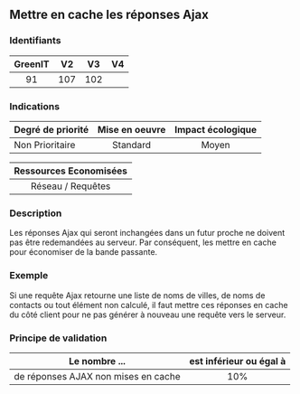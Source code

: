 ## Mettre en cache les réponses Ajax

### Identifiants

| GreenIT |  V2  |  V3  |  V4  |
|:-------:|:----:|:----:|:----:|
|   91   | 107  | 102  |      |

### Indications

| Degré de priorité |      Mise en oeuvre       |  Impact écologique    | 
|-------------------|:-------------------------:|:---------------------:|
| Non Prioritaire   |  Standard                 |    Moyen              | 


|Ressources Economisées                                      |
|:----------------------------------------------------------:|
|  Réseau / Requêtes  |

### Description

Les réponses Ajax qui seront inchangées dans un futur proche ne doivent pas être redemandées au serveur. Par conséquent, les mettre en cache pour économiser de la bande passante.

### Exemple

Si une requête Ajax retourne une liste de noms de villes, de noms de contacts ou tout élément non calculé, il faut mettre ces réponses en cache du côté client pour ne pas générer à nouveau une requête vers le serveur.

### Principe de validation

| Le nombre ...     | est inférieur ou égal à   |  
|-------------------|:-------------------------:|
| de réponses AJAX non mises en cache  | 10%  |
